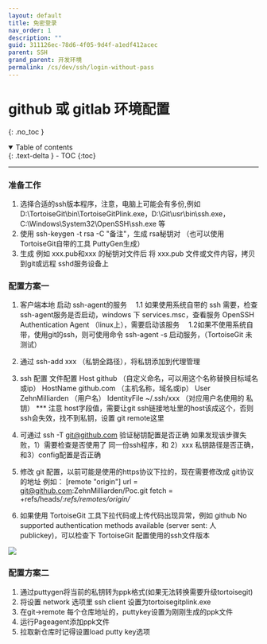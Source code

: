 ```yaml
---
layout: default
title: 免密登录
nav_order: 1
description: ""
guid: 311126ec-78d6-4f05-9d4f-a1edf412acec
parent: SSH
grand_parent: 开发环境
permalink: /cs/dev/ssh/login-without-pass
---
```


# github 或 gitlab 环境配置
{: .no_toc }

<details open markdown="block">
  <summary>
    Table of contents
  </summary>
  {: .text-delta }
- TOC
{:toc}
</details>

---

### 准备工作
1. 选择合适的ssh版本程序，注意，电脑上可能会有多份,例如 D:\TortoiseGit\bin\TortoiseGitPlink.exe，D:\Git\usr\bin\ssh.exe，C:\Windows\System32\OpenSSH\ssh.exe 等
2. 使用 ssh-keygen -t rsa -C "备注"，生成 rsa秘钥对 （也可以使用 TortoiseGit自带的工具 PuttyGen生成）
3. 生成 例如 xxx.pub和xxx 的秘钥对文件后 将 xxx.pub 文件或文件内容，拷贝到git或远程 sshd服务设备上

### 配置方案一
1. 客户端本地 启动 ssh-agent的服务
&emsp;1.1 如果使用系统自带的 ssh 需要，检查ssh-agent服务是否启动，windows 下 services.msc，查看服务 OpenSSH Authentication Agent （linux上），需要启动该服务
&emsp;1.2如果不使用系统自带，使用git的ssh，则可使用命令 ssh-agent -s 启动服务，（TortoiseGit 未测试）
2. 通过 ssh-add xxx （私钥全路径），将私钥添加到代理管理
3. ssh 配置 文件配置 
Host github （自定义命名，可以用这个名称替换目标域名或ip）
          HostName github.com （主机名称，域名或ip）
          User ZehnMilliarden （用户名）
          IdentityFile ~/.ssh/xxx （对应用户名使用的 私钥）
    *** 注意 host字段值，需要让git ssh链接地址里的host该成这个，否则ssh会失效，找不到私钥，设置 git remote这里

4. 可通过 ssh -T git@github.com 验证秘钥配置是否正确 
      如果发现该步骤失败，1）需要检查是否使用了 同一份ssh程序，和 2）xxx 私钥路径是否正确，和3）config配置是否正确

5. 修改 git 配置，以前可能是使用的https协议下拉的，现在需要修改成 git协议的地址
        例如：
        [remote "origin"]
        url = git@github.com:ZehnMilliarden/Poc.git
        fetch = +refs/heads/*:refs/remotes/origin/*

6. 如果使用  TortoiseGit 工具下拉代码或上传代码出现异常，例如 github No supported authentication methods available (server sent: 人 publickey)，可以检查下 TortoiseGit 配置使用的ssh文件版本


<img src="{{site.cdn.cdn001}}/{{page.guid}}/1.png">

### 配置方案二
1. 通过puttygen将当前的私钥转为ppk格式(如果无法转换需要升级tortoisegit)
2. 将设置 network 选项里 ssh client 设置为tortoisegitplink.exe
3. 在git->remote 每个仓库地址的，puttykey设置为刚刚生成的ppk文件
4. 运行Pageagent添加ppk文件
5. 拉取新仓库时记得设置load putty key选项

